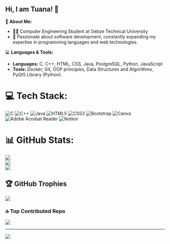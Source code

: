 ## Hi, I am Tuana! 👋
📌 **About Me:**
- 👨‍💻 Computer Engineering Student at Gebze Technical University
- 🌱 Passionate about software development, constantly expanding my expertise in programming languages and web technologies.

💻 **Languages & Tools:**
- **Languages:** C, C++, HTML, CSS, Java, PostgreSQL, Python, JavaScript
- **Tools:** Docker, Git, OOP principles, Data Structures and Algorithms, PyQt5 Library (Python).


# 💻 Tech Stack:
![C](https://img.shields.io/badge/c-%2300599C.svg?style=for-the-badge&logo=c&logoColor=white) ![C++](https://img.shields.io/badge/c++-%2300599C.svg?style=for-the-badge&logo=c%2B%2B&logoColor=white) ![Java](https://img.shields.io/badge/java-%23ED8B00.svg?style=for-the-badge&logo=openjdk&logoColor=white) ![HTML5](https://img.shields.io/badge/html5-%23E34F26.svg?style=for-the-badge&logo=html5&logoColor=white) ![CSS3](https://img.shields.io/badge/css3-%231572B6.svg?style=for-the-badge&logo=css3&logoColor=white) ![Bootstrap](https://img.shields.io/badge/bootstrap-%238511FA.svg?style=for-the-badge&logo=bootstrap&logoColor=white) ![Canva](https://img.shields.io/badge/Canva-%2300C4CC.svg?style=for-the-badge&logo=Canva&logoColor=white) ![Adobe Acrobat Reader](https://img.shields.io/badge/Adobe%20Acrobat%20Reader-EC1C24.svg?style=for-the-badge&logo=Adobe%20Acrobat%20Reader&logoColor=white) ![Notion](https://img.shields.io/badge/Notion-%23000000.svg?style=for-the-badge&logo=notion&logoColor=white)
# 📊 GitHub Stats:
![](https://github-readme-stats.vercel.app/api?username=ovalriver23&theme=tokyonight&hide_border=false&include_all_commits=false&count_private=false)<br/>
![](https://github-readme-streak-stats.herokuapp.com/?user=ovalriver23&theme=tokyonight&hide_border=false)<br/>
![](https://github-readme-stats.vercel.app/api/top-langs/?username=ovalriver23&theme=tokyonight&hide_border=false&include_all_commits=false&count_private=false&layout=compact)

## 🏆 GitHub Trophies
![](https://github-profile-trophy.vercel.app/?username=ovalriver23&theme=dracula&no-frame=false&no-bg=true&margin-w=4)

### 🔝 Top Contributed Repo
![](https://github-contributor-stats.vercel.app/api?username=ovalriver23&limit=5&theme=dark&combine_all_yearly_contributions=true)

---
[![](https://visitcount.itsvg.in/api?id=ovalriver23&icon=0&color=0)](https://visitcount.itsvg.in)

<!-- Proudly created with GPRM ( https://gprm.itsvg.in ) -->
